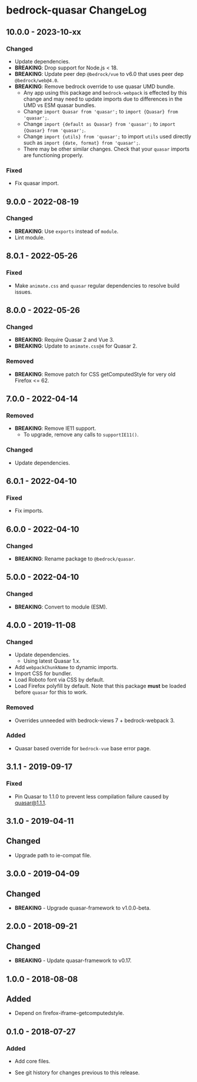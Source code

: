 # bedrock-quasar ChangeLog

## 10.0.0 - 2023-10-xx

### Changed
- Update dependencies.
- **BREAKING**: Drop support for Node.js < 18.
- **BREAKING**: Update peer dep `@bedrock/vue` to v6.0 that uses peer dep
  `@bedrock/web@4.0`.
- **BREAKING**: Remove bedrock override to use quasar UMD bundle.
  - Any app using this package and `bedrock-webpack` is effected by this change
    and may need to update imports due to differences in the UMD vs ESM quasar
    bundles.
  - Change `import Quasar from 'quasar';` to `import {Quasar} from 'quasar';`.
  - Change `import {default as Quasar} from 'quasar';` to `import {Quasar} from
    'quasar';`.
  - Change `import {utils} from 'quasar';` to import `utils` used directly such
    as `import {date, format} from 'quasar';`.
  - There may be other similar changes. Check that your `quasar` imports are
    functioning properly.

### Fixed
- Fix quasar import.

## 9.0.0 - 2022-08-19

### Changed
- **BREAKING**: Use `exports` instead of `module`.
- Lint module.

## 8.0.1 - 2022-05-26

### Fixed
- Make `animate.css` and `quasar` regular dependencies to resolve
  build issues.

## 8.0.0 - 2022-05-26

### Changed
- **BREAKING**: Require Quasar 2 and Vue 3.
- **BREAKING**: Update to `animate.css@4` for Quasar 2.

### Removed
- **BREAKING**: Remove patch for CSS getComputedStyle for very old
  Firefox <= 62.

## 7.0.0 - 2022-04-14

### Removed
- **BREAKING**: Remove IE11 support.
  - To upgrade, remove any calls to `supportIE11()`.

### Changed
- Update dependencies.

## 6.0.1 - 2022-04-10

### Fixed
- Fix imports.

## 6.0.0 - 2022-04-10

### Changed
- **BREAKING**: Rename package to `@bedrock/quasar`.

## 5.0.0 - 2022-04-10

### Changed
- **BREAKING**: Convert to module (ESM).

## 4.0.0 - 2019-11-08

### Changed
- Update dependencies.
  - Using latest Quasar 1.x.
- Add `webpackChunkName` to dynamic imports.
- Import CSS for bundler.
- Load Roboto font via CSS by default.
- Load Firefox polyfill by default. Note that this package **must** be loaded
  before `quasar` for this to work.

### Removed
- Overrides unneeded with bedrock-views 7 + bedrock-webpack 3.

### Added
- Quasar based override for `bedrock-vue` base error page.

## 3.1.1 - 2019-09-17

### Fixed
- Pin Quasar to 1.1.0 to prevent less compilation failure caused by
  quasar@1.1.1.

## 3.1.0 - 2019-04-11

## Changed
- Upgrade path to ie-compat file.

## 3.0.0 - 2019-04-09

## Changed
- **BREAKING** - Upgrade quasar-framework to v1.0.0-beta.

## 2.0.0 - 2018-09-21

## Changed
- **BREAKING** - Update quasar-framework to v0.17.

## 1.0.0 - 2018-08-08

## Added
- Depend on firefox-iframe-getcomputedstyle.

## 0.1.0 - 2018-07-27

### Added
- Add core files.

- See git history for changes previous to this release.
